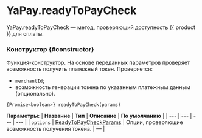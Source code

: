 # YaPay.readyToPayCheck

YaPay.readyToPayCheck — метод, проверяющий доступность {{ product }} для оплаты.



### **Конструктор** {#constructor}
Функция-конструктор. На основе переданных параметров проверяет возможность получить платежный токен.
Проверяется:
- ` merchantId `;
- возможность генерации токена по указанным платежным данным (опционально).



```
{Promise<boolean>} readyToPayCheck(params)
```

**Параметры:**
| **Название** | **Тип** | **Описание** | **По умолчанию** |
| --- | --- | --- | --- |
| `options` | [ReadyToPayCheckParams](yapay.md#ready-to-pay-check-params) | Опции, проверяющие возможность получения токена. | — |

